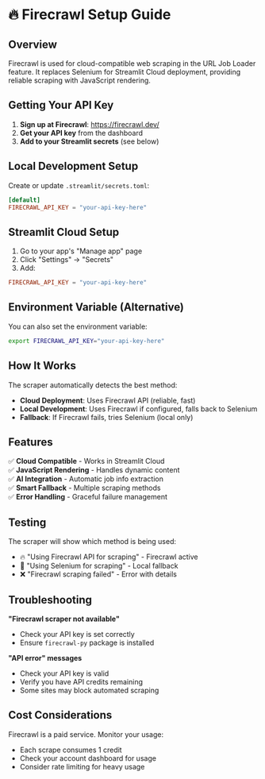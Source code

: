 # 🔥 Firecrawl Setup Guide

## Overview
Firecrawl is used for cloud-compatible web scraping in the URL Job Loader feature. It replaces Selenium for Streamlit Cloud deployment, providing reliable scraping with JavaScript rendering.

## Getting Your API Key

1. **Sign up at Firecrawl**: https://firecrawl.dev/
2. **Get your API key** from the dashboard
3. **Add to your Streamlit secrets** (see below)

## Local Development Setup

Create or update `.streamlit/secrets.toml`:

```toml
[default]
FIRECRAWL_API_KEY = "your-api-key-here"
```

## Streamlit Cloud Setup

1. Go to your app's "Manage app" page
2. Click "Settings" → "Secrets"
3. Add:
```toml
FIRECRAWL_API_KEY = "your-api-key-here"
```

## Environment Variable (Alternative)

You can also set the environment variable:
```bash
export FIRECRAWL_API_KEY="your-api-key-here"
```

## How It Works

The scraper automatically detects the best method:

- **Cloud Deployment**: Uses Firecrawl API (reliable, fast)
- **Local Development**: Uses Firecrawl if configured, falls back to Selenium
- **Fallback**: If Firecrawl fails, tries Selenium (local only)

## Features

✅ **Cloud Compatible** - Works in Streamlit Cloud  
✅ **JavaScript Rendering** - Handles dynamic content  
✅ **AI Integration** - Automatic job info extraction  
✅ **Smart Fallback** - Multiple scraping methods  
✅ **Error Handling** - Graceful failure management  

## Testing

The scraper will show which method is being used:
- 🔥 "Using Firecrawl API for scraping" - Firecrawl active
- 🔧 "Using Selenium for scraping" - Local fallback
- ❌ "Firecrawl scraping failed" - Error with details

## Troubleshooting

**"Firecrawl scraper not available"**
- Check your API key is set correctly
- Ensure `firecrawl-py` package is installed

**"API error" messages**
- Check your API key is valid
- Verify you have API credits remaining
- Some sites may block automated scraping

## Cost Considerations

Firecrawl is a paid service. Monitor your usage:
- Each scrape consumes 1 credit
- Check your account dashboard for usage
- Consider rate limiting for heavy usage